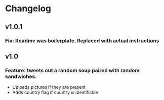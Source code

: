 # Changelog

## v1.0.1
### Fix: Readme was boilerplate. Replaced with actual instructions

## v1.0
### Feature: tweets out a random soup paired with random sandwiches.
- Uploads pictures if they are present
- Adds country flag if country is identifiable
